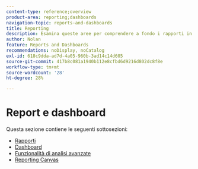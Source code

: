 ```yaml
---
content-type: reference;overview
product-area: reporting;dashboards
navigation-topic: reports-and-dashboards
title: Reporting
description: Esamina queste aree per comprendere a fondo i rapporti in Adobe Workfront.
author: Nolan
feature: Reports and Dashboards
recommendations: noDisplay, noCatalog
exl-id: 618c9dda-ad7d-4a05-960b-3ad14c14d605
source-git-commit: 417b8c081a1940b112e8cfbd6d9216d802dc8f8e
workflow-type: tm+mt
source-wordcount: '28'
ht-degree: 28%

---
```



# Report e dashboard

Questa sezione contiene le seguenti sottosezioni:

* [Rapporti](../reports-and-dashboards/reports/reports-overview.md)
* [Dashboard](../reports-and-dashboards/dashboards/dashboards-overview.md)
* [Funzionalità di analisi avanzate](../enhanced-analytics/enhanced-analytics.md)
* [Reporting Canvas](../reports-and-dashboards/reporting-canvas/reporting-canvas.md)
